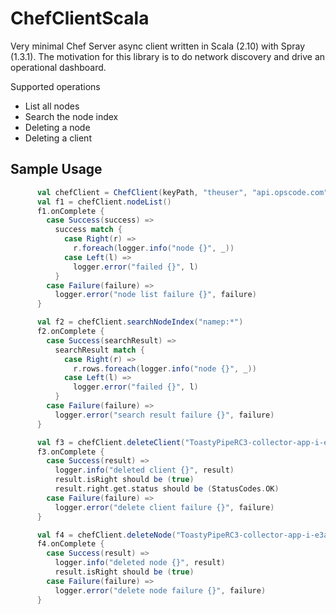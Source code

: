 ChefClientScala
===============

Very minimal Chef Server async client written in Scala (2.10) with Spray (1.3.1). The motivation for this library is to do network discovery and drive an operational dashboard.

Supported operations
* List all nodes
* Search the node index
* Deleting a node
* Deleting a client


Sample Usage
------------

```scala
      val chefClient = ChefClient(keyPath, "theuser", "api.opscode.com", Some("/organizations/myorg"))
      val f1 = chefClient.nodeList()
      f1.onComplete {
        case Success(success) =>
          success match {
            case Right(r) =>
              r.foreach(logger.info("node {}", _))
            case Left(l) =>
              logger.error("failed {}", l)
          }
        case Failure(failure) =>
          logger.error("node list failure {}", failure)
      }

      val f2 = chefClient.searchNodeIndex("namep:*")
      f2.onComplete {
        case Success(searchResult) =>
          searchResult match {
            case Right(r) =>
              r.rows.foreach(logger.info("node {}", _))
            case Left(l) =>
              logger.error("failed {}", l)
          }
        case Failure(failure) =>
          logger.error("search result failure {}", failure)
      }

      val f3 = chefClient.deleteClient("ToastyPipeRC3-collector-app-i-e3ade6eb")
      f3.onComplete {
        case Success(result) =>
          logger.info("deleted client {}", result)
          result.isRight should be (true)
          result.right.get.status should be (StatusCodes.OK)
        case Failure(failure) =>
          logger.error("delete client failure {}", failure)
      }

      val f4 = chefClient.deleteNode("ToastyPipeRC3-collector-app-i-e3ade6eb")
      f4.onComplete {
        case Success(result) =>
          logger.info("deleted node {}", result)
          result.isRight should be (true)
        case Failure(failure) =>
          logger.error("delete node failure {}", failure)
      }
```


[SearchResults]:https://github.com/nefilim/ChefClientScala/blob/master/src/main/scala/org/nefilim/chefclient/domain/ChefConstructs.scala
